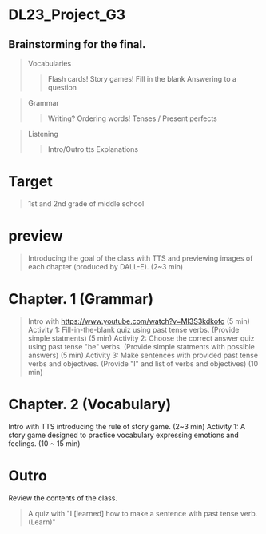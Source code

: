# DL23_Project_G3

## Brainstorming for the final.
> Vocabularies
>> Flash cards!
>> Story games!
>> Fill in the blank
>> Answering to a question

> Grammar
>> Writing?
>> Ordering words!
>> Tenses / Present perfects
>> 

> Listening
>> Intro/Outro tts
>> Explanations

# Target
> 1st and 2nd grade of middle school

# preview
> Introducing the goal of the class with TTS and previewing images of each chapter (produced by DALL-E). (2~3 min)

# Chapter. 1 (Grammar)
> Intro with https://www.youtube.com/watch?v=MI3S3kdkofo (5 min)
Activity 1: Fill-in-the-blank quiz using past tense verbs. (Provide simple statments) (5 min)
Activity 2: Choose the correct answer quiz using past tense "be" verbs. (Provide simple statments with possible answers) (5 min)
Activity 3: Make sentences with provided past tense verbs and objectives. (Provide "I" and list of verbs and objectives) (10 min)

# Chapter. 2 (Vocabulary)
Intro with TTS introducing the rule of story game. (2~3 min)
Activity 1: A story game designed to practice vocabulary expressing emotions and feelings. (10 ~ 15 min)

# Outro
Review the contents of the class.
> A quiz with "I [learned] how to make a sentence with past tense verb. (Learn)"

